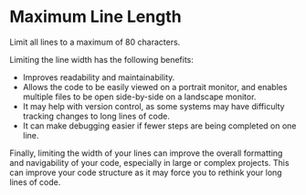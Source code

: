 # Maximum Line Length

Limit all lines to a maximum of 80 characters.

Limiting the line width has the following benefits:

* Improves readability and maintainability.
* Allows the code to be easily viewed on a portrait monitor, and enables multiple files to be open side-by-side on a landscape monitor.
* It may help with version control, as some systems may have difficulty tracking changes to long lines of code.
* It can make debugging easier if fewer steps are being completed on one line.

Finally, limiting the width of your lines can improve the overall formatting and navigability of your code, especially in large or complex projects. This can improve your code structure as it may force you to rethink your long lines of code.
